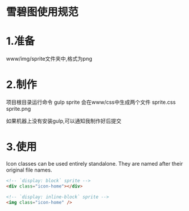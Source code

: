 雪碧图使用规范
=================================

# 1.准备
www/img/sprite文件夹中,格式为png


# 2.制作
项目根目录运行命令
    gulp sprite
会在www/css中生成两个文件
    sprite.css
    sprite.png
    
如果机器上没有安装gulp,可以通知我制作好后提交
    
# 3.使用

Icon classes can be used entirely standalone. They are named after their original file names.

```html
<!-- `display: block` sprite -->
<div class="icon-home"></div>

<!-- `display: inline-block` sprite -->
<img class="icon-home" />
```